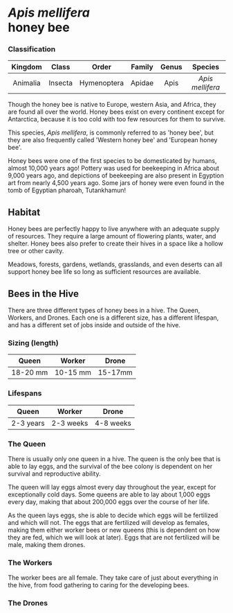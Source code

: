# _Apis mellifera_ <br/> honey bee

### Classification

|  Kingdom   |  Class   |  Order   |  Family   |  Genus   |  Species  |
|:----------:|:--------:|:--------:|:---------:|:--------:|:---------:|
|  Animalia  |  Insecta | Hymenoptera | Apidae | Apis | _Apis mellifera_ |

Though the honey bee is native to Europe, western Asia, and Africa, they are found all over the world. Honey bees exist on every continent except for Antarctica, because it is too cold with too few resources for them to survive.

This species, _Apis mellifera_, is commonly referred to as 'honey bee', but they are also frequently called 'Western honey bee' and 'European honey bee'.

Honey bees were one of the first species to be domesticated by humans, almost 10,000 years ago! Pottery was used for beekeeping in Africa about 9,000 years ago, and depictions of beekeeping are also present in Egyption art from nearly 4,500 years ago. Some jars of honey were even found in the tomb of Egyptian pharoah, Tutankhamun!

## Habitat

Honey bees are perfectly happy to live anywhere with an adequate supply of resources. They require a large amount of flowering plants, water, and shelter. Honey bees also prefer to create their hives in a space like a hollow tree or other cavity.

Meadows, forests, gardens, wetlands, grasslands, and even deserts can all support honey bee life so long as sufficient resources are available.

## Bees in the Hive

There are three different types of honey bees in a hive. The Queen, Workers, and Drones. Each one is a different size, has a different lifespan, and has a different set of jobs inside and outside of the hive.

### Sizing (length)

| Queen | Worker | Drone |
|:-----:|:------:|:-----:|
| 18-20 mm | 10-15 mm | 15-17mm |

### Lifespans

| Queen | Worker | Drone |
|:-----:|:------:|:-----:|
| 2-3 years | 2-3 weeks | 4-8 weeks |

### The Queen

There is usually only one queen in a hive. The queen is the only bee that is able to lay eggs, and the survival of the bee colony is dependent on her survival and reproductive ability.

The queen will lay eggs almost every day throughout the year, except for exceptionally cold days. Some queens are able to lay about 1,000 eggs every day, making that about 200,000 eggs over the course of her life.

As the queen lays eggs, she is able to decide which eggs will be fertilized and which will not. The eggs that are fertilized will develop as females, making them either worker bees or new queens (this is dependent on how they are fed, which we will look at later). Eggs that are not fertilized will be male, making them drones.

### The Workers

The worker bees are all female. They take care of just about everything in the hive, from food gathering to caring for the developing bees.

### The Drones

